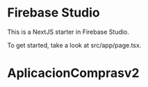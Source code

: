 # Firebase Studio

This is a NextJS starter in Firebase Studio.

To get started, take a look at src/app/page.tsx.
# AplicacionComprasv2
